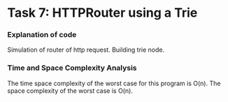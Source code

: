 # Task 7: HTTPRouter using a Trie

### Explanation of code
Simulation of router of http request. Building trie node.

### Time and Space Complexity Analysis
The time space complexity of the worst case for this program is O(n). The space complexity of the worst case is O(n).
